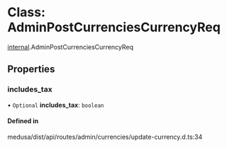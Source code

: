 # Class: AdminPostCurrenciesCurrencyReq

[internal](../modules/internal-4.md).AdminPostCurrenciesCurrencyReq

## Properties

### includes\_tax

• `Optional` **includes\_tax**: `boolean`

#### Defined in

medusa/dist/api/routes/admin/currencies/update-currency.d.ts:34

